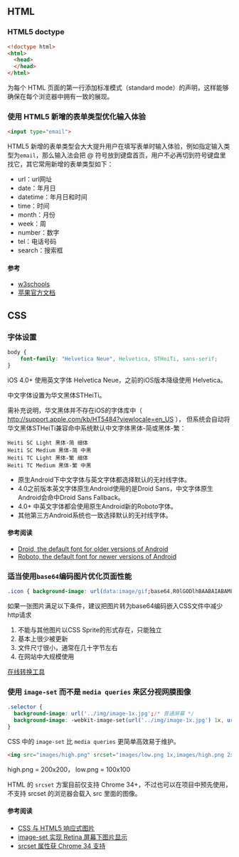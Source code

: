 ## HTML
### HTML5 doctype

```html
<!doctype html>
<html>
  <head>
  </head>
</html>
```

为每个 HTML 页面的第一行添加标准模式（standard mode）的声明，这样能够确保在每个浏览器中拥有一致的展现。

### 使用 HTML5 新增的表单类型优化输入体验

```html
<input type="email">
```

HTML5 新增的表单类型会大大提升用户在填写表单时输入体验，例如指定输入类型为`email`，那么输入法会把 @ 符号放到键盘首页，用户不必再切到符号键盘里找它，其它常用新增的表单类型如下：

* url：url网址
* date：年月日
* datetime：年月日和时间
* time：时间
* month：月份
* week：周
* number：数字
* tel：电话号码
* search：搜索框

#### 参考

* [w3schools](http://www.w3schools.com/tags/tag_input.asp)
* [苹果官方文档](https://developer.apple.com/library/safari/documentation/AppleApplications/Reference/SafariHTMLRef/Articles/InputTypes.html#//apple_ref/doc/uid/TP40008055-SW1)

## CSS
### 字体设置

```css
body {
    font-family: "Helvetica Neue", Helvetica, STHeiTi, sans-serif;
}
```

iOS 4.0+ 使用英文字体 Helvetica Neue，之前的iOS版本降级使用 Helvetica。

中文字体设置为华文黑体STHeiTi。

需补充说明，华文黑体并不存在iOS的字体库中（ http://support.apple.com/kb/HT5484?viewlocale=en_US ），
但系统会自动将华文黑体STHeiTi兼容命中系统默认中文字体黑体-简或黑体-繁：

```
Heiti SC Light 黑体-简 细体
Heiti SC Medium 黑体-简 中黑
Heiti TC Light 黑体-繁 细体
Heiti TC Medium 黑体-繁 中黑
```

* 原生Android下中文字体与英文字体都选择默认的无衬线字体。
* 4.0之前版本英文字体原生Android使用的是Droid Sans，中文字体原生Android会命中Droid Sans Fallback。
* 4.0+ 中英文字体都会使用原生Android新的Roboto字体。
* 其他第三方Android系统也一致选择默认的无衬线字体。

#### 参考阅读
* [Droid, the default font for older versions of Android](http://en.wikipedia.org/wiki/Droid_fonts)
* [Roboto, the default font for newer versions of Android](http://en.wikipedia.org/wiki/Roboto)

### 适当使用`base64`编码图片优化页面性能

```css
.icon { background-image: url(data:image/gif;base64,R0lGODlhBAABAIABAMLBwfLx8SH5BAEAAAEALAAAAAAEAAEAAAICRF4AOw==); }
```

如果一张图片满足以下条件，建议把图片转为base64编码嵌入CSS文件中减少http请求

1. 不能与其他图片以CSS Sprite的形式存在，只能独立
2. 基本上很少被更新
3. 文件尺寸很小，通常在几十字节左右
4. 在网站中大规模使用

[在线转换工具](http://webcodertools.com/imagetobase64converter)

### 使用 `image-set` 而不是 `media queries` 来区分视网膜图像

```css
.selector {
  background-image: url('../img/image-1x.jpg';/* 普通屏幕 */ 
  background-image: -webkit-image-set(url('../img/image-1x.jpg') 1x, url('../img/image-2x.jpg') 2x);/* Retina */
}
```

CSS 中的 `image-set` 比 `media queries` 更简单高效易于维护。

```html
<img src="images/high.png" srcset="images/low.png 1x,images/high.png 2x" width="100" height="100">
```
high.png = 200x200， low.png = 100x100

HTML 的 `srcset` 方案目前仅支持 Chrome 34+，不过也可以在项目中预先使用，不支持 srcset 的浏览器会载入 src 里面的图像。

#### 参考阅读

* [CSS 与 HTML5 响应式图片](http://www.iyunlu.com/view/Front-end/70.html)
* [image-set 实现 Retina 屏幕下图片显示](http://www.w3cplus.com/css/safari-6-and-chrome-21-add-image-set-to-support-retina-images.html)
* [srcset 属性获 Chrome 34 支持](http://www.qianduan.net/srcset-shu-xing-huo-chrome-34-zhi-chi-da-zan.html)
